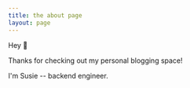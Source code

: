 ```yaml
---
title: the about page
layout: page
---
```


Hey 👋

Thanks for checking out my personal blogging space!



I'm Susie -- backend engineer.


